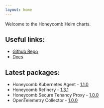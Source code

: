 ```yaml
---
layout: home
---
```


Welcome to the Honeycomb Helm charts.

## Useful links:
- [Github Repo](https://github.com/honeycombio/helm-charts)
- [Docs](https://docs.honeycomb.io/)

## Latest packages:
- Honeycomb Kubernetes Agent - [1.1.0](https://github.com/honeycombio/helm-charts/releases/tag/v1.1.0-honeycomb)
- Honeycomb Refinery - [1.3.1](https://github.com/honeycombio/helm-charts/releases/tag/refinery-1.3.1)
- Honeycomb Secure Tenancy Proxy - [1.0.0](https://github.com/honeycombio/helm-charts/releases/tag/v1.0.0-secure-tenancy)
- OpenTelemetry Collector - [1.0.0](https://github.com/honeycombio/helm-charts/releases/tag/v1.0.0-opentelemetry-collector)
